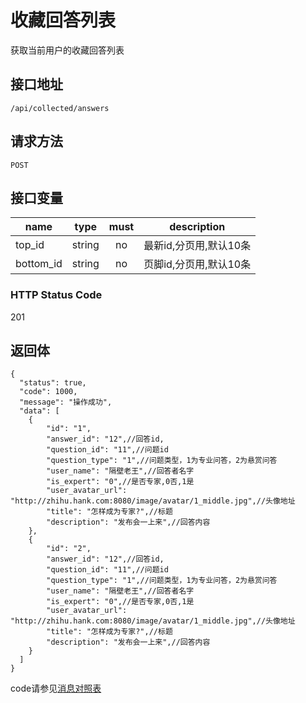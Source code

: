 # 收藏回答列表
获取当前用户的收藏回答列表

## 接口地址

`/api/collected/answers`

## 请求方法

```POST ```

## 接口变量

| name     | type     | must     | description |
|----------|:--------:|:--------:|:--------:|
| top_id   | string   | no      | 最新id,分页用,默认10条 |
| bottom_id   | string   | no      | 页脚id,分页用,默认10条 |

### HTTP Status Code

201

## 返回体

```json5
{
  "status": true,
  "code": 1000,
  "message": "操作成功",
  "data": [
    {
        "id": "1",
        "answer_id": "12",//回答id,
        "question_id": "11",//问题id
        "question_type": "1",//问题类型，1为专业问答，2为悬赏问答
        "user_name": "隔壁老王",//回答者名字
        "is_expert": "0",//是否专家,0否,1是
        "user_avatar_url": "http://zhihu.hank.com:8080/image/avatar/1_middle.jpg",//头像地址
        "title": "怎样成为专家?",//标题
        "description": "发布会一上来",//回答内容
    },
    {
        "id": "2",
        "answer_id": "12",//回答id,
        "question_id": "11",//问题id
        "question_type": "1",//问题类型，1为专业问答，2为悬赏问答
        "user_name": "隔壁老王",//回答者名字
        "is_expert": "0",//是否专家,0否,1是
        "user_avatar_url": "http://zhihu.hank.com:8080/image/avatar/1_middle.jpg",//头像地址
        "title": "怎样成为专家?",//标题
        "description": "发布会一上来",//回答内容
    }
  ]
}
``` 

code请参见[消息对照表](消息对照表.md)
